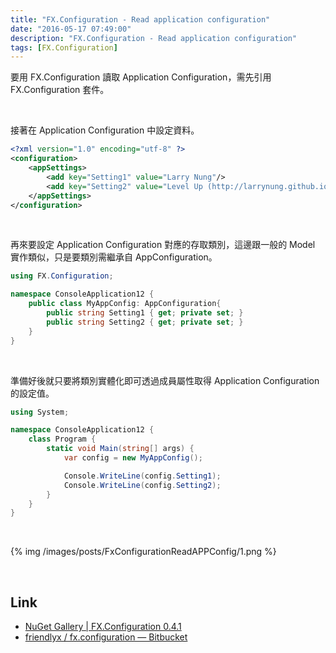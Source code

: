 ```yaml
---
title: "FX.Configuration - Read application configuration"
date: "2016-05-17 07:49:00"
description: "FX.Configuration - Read application configuration"
tags: [FX.Configuration]
---
```



要用 FX.Configuration 讀取 Application Configuration，需先引用 FX.Configuration 套件。  

<!-- More -->

<br/>


接著在 Application Configuration 中設定資料。  

```xml
<?xml version="1.0" encoding="utf-8" ?> 
<configuration> 
    <appSettings> 
        <add key="Setting1" value="Larry Nung"/> 
        <add key="Setting2" value="Level Up (http://larrynung.github.io/index.html)"/> 
    </appSettings> 
</configuration>
```

<br/>


再來要設定 Application Configuration 對應的存取類別，這邊跟一般的 Model 實作類似，只是要類別需繼承自 AppConfiguration。  

```c#
using FX.Configuration; 

namespace ConsoleApplication12 { 
    public class MyAppConfig: AppConfiguration{ 
        public string Setting1 { get; private set; } 
        public string Setting2 { get; private set; } 
    } 
}
```

<br/>


準備好後就只要將類別實體化即可透過成員屬性取得 Application Configuration 的設定值。  

```c#
using System; 

namespace ConsoleApplication12 { 
    class Program { 
        static void Main(string[] args) { 
            var config = new MyAppConfig(); 

            Console.WriteLine(config.Setting1); 
            Console.WriteLine(config.Setting2); 
        } 
    } 
}
```
 
<br/>


{% img /images/posts/FxConfigurationReadAPPConfig/1.png %}

<br/>

Link
----
* [NuGet Gallery | FX.Configuration 0.4.1](https://www.nuget.org/packages/FX.Configuration/)
* [friendlyx / fx.configuration — Bitbucket](https://bitbucket.org/friendlyx/fx.configuration)
